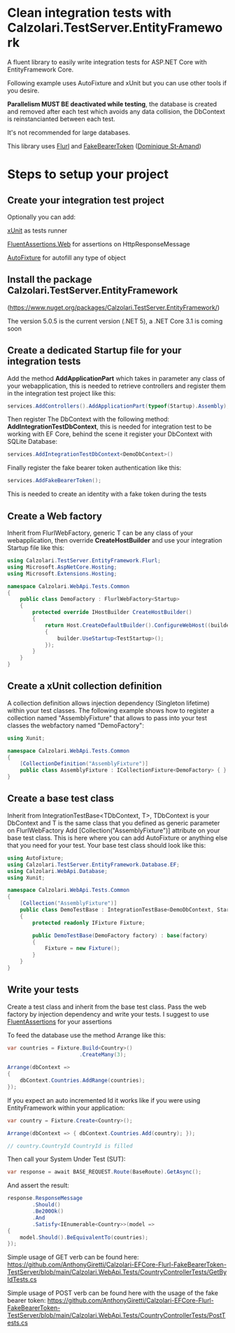 # Clean integration tests with Calzolari.TestServer.EntityFramework 

A fluent library to easily write integration tests for ASP.NET Core with EntityFramework Core.

Following example uses AutoFixture and xUnit but you can use other tools if you desire.

**Parallelism MUST BE deactivated while testing**, the database is created and removed after each test which avoids any data collision, the DbContext is reinstancianted between each test.

It's not recommended for large databases.

This library uses [Flurl](https://flurl.dev/) and [FakeBearerToken](https://github.com/webmotions/fake-authentication-jwtbearer) ([Dominique St-Amand](https://github.com/DOMZE))

# Steps to setup your project

## Create your integration test project

Optionally you can add:

[xUnit](https://xunit.net/) as tests runner

[FluentAssertions.Web](https://github.com/adrianiftode/FluentAssertions.Web) for assertions on HttpResponseMessage

[AutoFixture](https://github.com/AutoFixture/AutoFixture) for autofill any type of object

## Install the package Calzolari.TestServer.EntityFramework

(https://www.nuget.org/packages/Calzolari.TestServer.EntityFramework/)

The version 5.0.5 is the current version (.NET 5), a .NET Core 3.1 is coming soon

## Create a dedicated Startup file for your integration tests

Add the method **AddApplicationPart** which takes in parameter any class of your webapplication, this is needed to retrieve controllers and register them in the integration test project like this:

```csharp
services.AddControllers().AddApplicationPart(typeof(Startup).Assembly);
```

Then register The DbContext with the following method: **AddIntegrationTestDbContext**, this is needed for integration test to be working with EF Core, behind the scene it register your DbContext with SQLite Database:

```csharp
services.AddIntegrationTestDbContext<DemoDbContext>()
```

Finally register the fake bearer token authentication like this:

```csharp
services.AddFakeBearerToken();
```

This is needed to create an identity with a fake token during the tests

## Create a Web factory

Inherit from FlurlWebFactory<T>, generic T can be any class of your webapplication, then override **CreateHostBuilder** and use your integration Startup file like this:
 
```csharp
using Calzolari.TestServer.EntityFramework.Flurl;
using Microsoft.AspNetCore.Hosting;
using Microsoft.Extensions.Hosting;

namespace Calzolari.WebApi.Tests.Common
{
    public class DemoFactory : FlurlWebFactory<Startup>
    {
        protected override IHostBuilder CreateHostBuilder()
        {
            return Host.CreateDefaultBuilder().ConfigureWebHost((builder) =>
            {
                builder.UseStartup<TestStartup>();
            });
        }
    }
}
```

## Create a xUnit collection definition

A collection definition allows injection dependency (Singleton lifetime) within your test classes. The following example shows how to register a collection named "AssemblyFixture" that allows to pass into your test classes the webfactory named "DemoFactory":

```csharp
using Xunit;

namespace Calzolari.WebApi.Tests.Common
{
    [CollectionDefinition("AssemblyFixture")]
    public class AssemblyFixture : ICollectionFixture<DemoFactory> { }
}
```

## Create a base test class

Inherit from IntegrationTestBase<TDbContext, T>, TDbContext is your DbContext and T is the same class that you defined as generic parameter on FlurlWebFactory<T>
Add [Collection("AssemblyFixture")] attribute on your base test class. This is here where you can add AutoFixture or anything else that you need for your test.
Your base test class should look like this:
 
```csharp
using AutoFixture;
using Calzolari.TestServer.EntityFramework.Database.EF;
using Calzolari.WebApi.Database;
using Xunit;

namespace Calzolari.WebApi.Tests.Common
{
    [Collection("AssemblyFixture")]
    public class DemoTestBase : IntegrationTestBase<DemoDbContext, Startup>
    {
        protected readonly IFixture Fixture;

        public DemoTestBase(DemoFactory factory) : base(factory)
        {
            Fixture = new Fixture();
        }
    }
}
```

## Write your tests

Create a test class and inherit from the base test class. Pass the web factory by injection dependency and write your tests.
I suggest to use [FluentAssertions](https://fluentassertions.com/) for your assertions

To feed the database use the method Arrange like this:

```csharp
var countries = Fixture.Build<Country>()
                       .CreateMany(3);
  
Arrange(dbContext =>
{
    dbContext.Countries.AddRange(countries);
});
```

If you expect an auto incremented Id it works like if you were using EntityFramework within your application:

```csharp
var country = Fixture.Create<Country>();

Arrange(dbContext => { dbContext.Countries.Add(country); });

// country.CountryId CountryId is filled
```
Then call your System Under Test (SUT):

```csharp
var response = await BASE_REQUEST.Route(BaseRoute).GetAsync();
```

And assert the result:

```csharp
response.ResponseMessage
		.Should()
		.Be200Ok()
		.And
		.Satisfy<IEnumerable<Country>>(model =>
{
	model.Should().BeEquivalentTo(countries);
});
```                    
                    
Simple usage of GET verb can be found here: https://github.com/AnthonyGiretti/Calzolari-EFCore-Flurl-FakeBearerToken-TestServer/blob/main/Calzolari.WebApi.Tests/CountryControllerTests/GetByIdTests.cs

Simple usage of POST verb can be found here with the usage of the fake bearer token: https://github.com/AnthonyGiretti/Calzolari-EFCore-Flurl-FakeBearerToken-TestServer/blob/main/Calzolari.WebApi.Tests/CountryControllerTests/PostTests.cs
